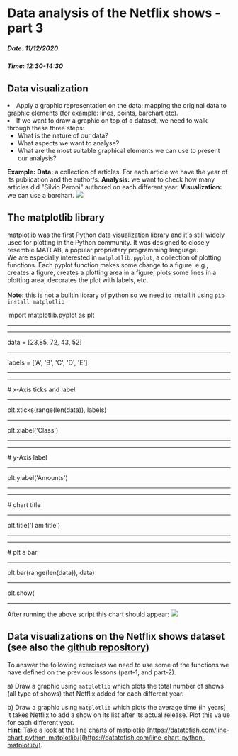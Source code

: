 # Data analysis of the Netflix shows - part 3
##### Date: 11/12/2020
##### Time: 12:30-14:30

## Data visualization
<li>Apply a graphic representation on the data: mapping the original data to graphic elements (for example: lines, points, barchart etc).</li>
<li>If we want to draw a graphic on top of a dataset, we need to walk through these three steps:
  <ul>
    <li> What is the nature of our data?</li>  
    <li> What aspects we want to analyse?</li>
    <li> What are the most suitable graphical elements we can use to present our analysis?</li>
  </ul>
</li>

<div class="a-box notes-box">
<b>Example:</b>
<b>Data:</b> a collection of articles. For each article we have the year of its publication and the author/s.
<b>Analysis:</b> we want to check how many articles did "Silvio Peroni" authored on each different year.
<b>Visualization:</b> we can use a barchart.
<img src="../img/barchart.png">
</div>

## The matplotlib library
matplotlib was the first Python data visualization library and it's still widely used for plotting in the Python community. It was designed to closely resemble MATLAB, a popular proprietary programming language. <br>
We are especially interested in <code class="py">matplotlib.pyplot</code>, a collection of plotting functions. Each pyplot function makes some change to a figure: e.g., creates a figure, creates a plotting area in a figure, plots some lines in a plotting area, decorates the plot with labels, etc.<br><br>
<b>Note:</b> this is not a builtin library of python so we need to install it using <code class="py">pip install matplotlib</code>
<br>
<div class="py-hint-box large">
<div class="code-sec large">
<span>import matplotlib.pyplot as plt</span><hr>
<span></span><hr>
<span>data = [23,85, 72, 43, 52]</span><hr>
<span>labels = ['A', 'B', 'C', 'D', 'E']</span><hr>
<span></span><hr>
<span class="comment"># x-Axis ticks and label</span><hr>
<span>plt.xticks(range(len(data)), labels)</span><hr>
<span>plt.xlabel('Class')</span><hr>
<span></span><hr>
<span class="comment"># y-Axis label</span><hr>
<span>plt.ylabel('Amounts')</span><hr>
<span></span><hr>
<span class="comment"># chart title</span><hr>
<span>plt.title('I am title')</span><hr>
<span></span><hr>
<span class="comment"># plt a bar</span><hr>
<span>plt.bar(range(len(data)), data)</span><hr>
<span>plt.show(</span><hr>
</div>
</div>
After running the above script this chart should appear:
<img src="../img/matplotlib_1.png">

## Data visualizations on the Netflix shows dataset <span class="inline-header">(see also the [github repository](https://github.com/comp-think/2020-2021/tree/master/docs/laboratory/src/lessons/8))</span>

To answer the following exercises we need to use some of the functions we have defined on the previous lessons (part-1, and part-2).

<span class="inline-header">a)</span> Draw a graphic using <code class="py">matplotlib</code> which plots the total number of shows (all type of shows) that Netflix added for each different year.

<span class="inline-header">b)</span> Draw a graphic using <code class="py">matplotlib</code> which plots the average time (in years) it takes Netflix to add a show on its list after its actual release. Plot this value for each different year.<br>
<b>Hint: </b> Take a look at the line charts of matplotlib [https://datatofish.com/line-chart-python-matplotlib/](https://datatofish.com/line-chart-python-matplotlib/).
